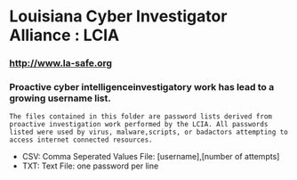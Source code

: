 # Louisiana Cyber Investigator Alliance : LCIA
### http://www.la-safe.org

### Proactive cyber intelligenceinvestigatory work has lead to a growing username list.

`The files contained in this folder are password lists derived from proactive investigation work performed by the LCIA. All passwords listed were used by virus, malware,scripts, or badactors attempting to access internet connected resources. `

- CSV: Comma Seperated Values File: [username],[number of attempts]
- TXT: Text File: one password per line

